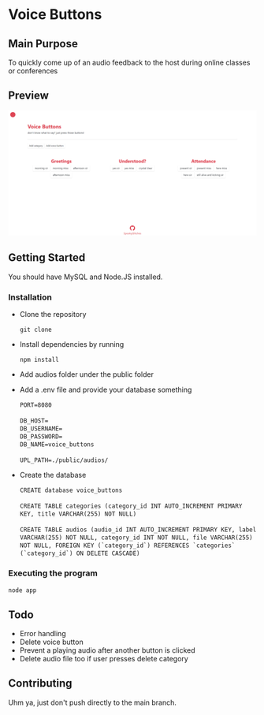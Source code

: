 # Voice Buttons

## Main Purpose

To quickly come up of an audio feedback to the host during online classes or conferences 

## Preview 

![](public/images/preview.png)

## Getting Started

You should have MySQL and Node.JS installed.

### Installation

* Clone the repository  
    ```
    git clone 
    ```

* Install dependencies by running
    ```
    npm install
    ```
* Add audios folder under the public folder
* Add a .env file and provide your database something
    ```
    PORT=8080

    DB_HOST=
    DB_USERNAME=
    DB_PASSWORD=
    DB_NAME=voice_buttons

    UPL_PATH=./public/audios/
    ```
* Create the database
    ```
    CREATE database voice_buttons

    CREATE TABLE categories (category_id INT AUTO_INCREMENT PRIMARY KEY, title VARCHAR(255) NOT NULL)

    CREATE TABLE audios (audio_id INT AUTO_INCREMENT PRIMARY KEY, label VARCHAR(255) NOT NULL, category_id INT NOT NULL, file VARCHAR(255) NOT NULL, FOREIGN KEY (`category_id`) REFERENCES `categories` (`category_id`) ON DELETE CASCADE) 
    ```



### Executing the program

```
node app
```

## Todo

* Error handling
* Delete voice button 
* Prevent a playing audio after another button is clicked
* Delete audio file too if user presses delete category

## Contributing

Uhm ya, just don't push directly to the main branch. 
